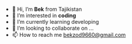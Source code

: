 - 👋 Hi, I’m <b>Bek</b> from Tajikistan
- 👀 I’m interested in <b>coding</b>
- 🌱 I’m currently learning developing
- 💞️ I’m looking to collaborate on ...
- 📫 How to reach me bekzod9660@gmail.com

<!---
bekoff2002/bekoff2002 is a ✨ special ✨ repository because its `README.md` (this file) appears on your GitHub profile.
You can click the Preview link to take a look at your changes.
--->
